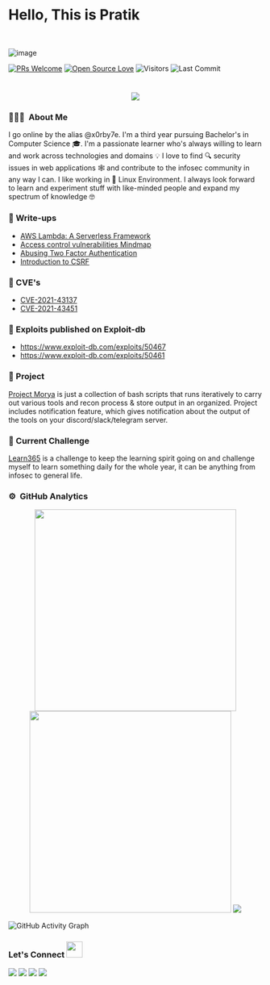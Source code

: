 # Hello, This is Pratik 
<!-- <img src="https://raw.githubusercontent.com/syedareehaquasar/syedareehaquasar/master/gifs/Hi.gif" width="30px"> -->
<br />

![image](https://user-images.githubusercontent.com/65735854/134823562-0fc98c3a-3ded-48a4-92c7-df347e93648a.png)

[![PRs Welcome](https://img.shields.io/badge/PRs-welcome-brightgreen.svg?style=flat&logo=github)](https://github.com/XPr3dat0r)
[![Open Source Love](https://badges.frapsoft.com/os/v1/open-source.svg?v=103)](https://github.com/XPr3dat0r)
<img alt="Visitors" src="https://komarev.com/ghpvc/?username=XPr3dat0r&style=flat&labelColor=black&logo=github&label=PROFILE+VIEWS&color=29bf12">
<img alt="Last Commit" src="https://img.shields.io/github/last-commit/XPr3dat0r/XPr3dat0r?logo=markdown&label=LAST+UPDATE&color=29bf12&style=flat">

<h1 align="center">
  <a href="https://git.io/typing-svg">
    <img src="https://readme-typing-svg.herokuapp.com/?color=%2330DCCE&lines=|Glad+to+see+you+here!%20:)&center=true&size=30">
  </a>
</h1>

### 👨🏻‍💻 &nbsp;About Me

I go online by the alias @x0rby7e. I'm a third year pursuing Bachelor's in Computer Science :mortar_board:. I'm a passionate learner who's always willing to learn and work across technologies and domains :bulb:  I love to find :mag: security issues in web applications 🕸️ and contribute to the infosec community in any way I can. I like working in 🐧️ Linux Environment. I always look forward to learn and experiment stuff with like-minded people and expand my spectrum of knowledge 🤓

### :closed_book: Write-ups

* [AWS Lambda: A Serverless Framework](https://x0rby7e.medium.com/aws-lambda-a-serverless-framework-d70c111a42f3)<br>
* [Access control vulnerabilities Mindmap](https://infosecwriteups.com/access-control-vulnerabilities-mindmap-a0d177a31036)<br>
* [Abusing Two Factor Authentication](https://infosecwriteups.com/abusing-two-factor-authentication-d26113c97607)<br>
* [Introduction to CSRF ](https://x0rby7e.medium.com/introduction-csrf-csrf-cross-site-request-forgery-is-a-kind-of-web-application-vulnerability-ddae48178f99)


### :mag_right: CVE's

* [CVE-2021-43137](https://cve.mitre.org/cgi-bin/cvename.cgi?name=CVE-2021-43137) <br>
* [CVE-2021-43451](https://cve.mitre.org/cgi-bin/cvename.cgi?name=2021-43451)
 
### :syringe: Exploits published on Exploit-db

* https://www.exploit-db.com/exploits/50467 <br>
* https://www.exploit-db.com/exploits/50461

### :microscope: Project

[Project Morya](https://github.com/XPr3dat0r/project-morya) is just a collection of bash scripts that runs iteratively to carry out various tools and recon process & store output in an organized. Project includes notification feature, which gives notification about the output of the tools on your discord/slack/telegram server.

### :pushpin: Current Challenge

[Learn365](https://github.com/XPr3dat0r/learn365) is a challenge to keep the learning spirit going on and challenge myself to learn something daily for the whole year, it can be anything from infosec to general life.

### ⚙️ &nbsp;GitHub Analytics

<!-- ![](https://github-readme-stats.vercel.app/api?username=XPr3dat0r&show_icons=true&bg_color=45,fc00ff,00dbde&title_color=fff&text_color=fff)
 -->
 
 <p align = "center">
  <img src = "https://github-readme-stats.vercel.app/api?username=XPr3dat0r&show_icons=true&theme=dark" width = 400 />
  <img src = "https://github-readme-streak-stats.herokuapp.com/?user=XPr3dat0r&theme=dark&hide_border=true" width = 400 />
  <img src="https://github-readme-stats.vercel.app/api/top-langs/?username=XPr3dat0r&theme=dark&hide_border=true" />
</p>

![GitHub Activity Graph](https://activity-graph.herokuapp.com/graph?username=XPr3dat0r) 

<h3 align="left">Let's Connect <img src="https://raw.githubusercontent.com/XPr3dat0r/XPr3dat0r/main/images/handshake.gif" height="32px"></h3>
<p align="center">
  
<a href="https://twitter.com/x0rby7ee"><img src="https://img.shields.io/badge/-@pratik?style=flat&logo=twitter&logoColor=white"/></a>
<a href="https://linkedin.com/in/pratikcct"><img src="https://img.shields.io/badge/-pratik?style=flat&logo=Linkedin&logoColor=white"/></a>
<a href="mailto:infosec.pratik@gmail.com"><img src="https://img.shields.io/badge/-infosec.pratik@gmail.com-D14836?style=flat&logo=Gmail&logoColor=white"/></a>
<a href="https://x0rby7e.medium.com"><img src="https://img.shields.io/badge/-@x0rby7e?style=flat&logo=medium&logoColor=white"/></a>
<!-- <a href="https://instagram.com/x0rby7e"><img src="https://img.shields.io/badge/-@x0rby7e?style=flat&logo=Instagram&logoColor=white"/></a> -->
  
 </p>
